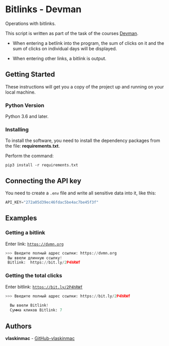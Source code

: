 # Bitlinks - Devman
Operations with bitlinks.

This script is written as part of the task of the courses [Devman](https://dvmn.org).

- When entering a betlink into the program, the sum of clicks on it and the sum of clicks on individual days will be displayed.

- When entering other links, a bitlink is output.

## Getting Started

These instructions will get you a copy of the project up and running on your local machine.

### Python Version

Python 3.6 and later.

### Installing

To install the software, you need to install the dependency packages from the file: **requirements.txt**.

Perform the command:

```
pip3 install -r requirements.txt

```

## Connecting the API key

You need to create a `.env` file and write all sensitive data into it, like this:

```python
API_KEY="272a05d39ec46fdac5be4ac7be45f3f"
```

## Examples

### Getting a bitlink

Enter link: [`https://dvmn.org`](https://dvmn.org)

```python
>>> Введите полный адрес ссылки: https://dvmn.org
 Вы ввели длинную ссылку!
 Bitlink:  https://bit.ly/2P4hRWf

```
### Getting the total clicks

Enter bitlink: [`https://bit.ly/2P4hRWf`](https://bit.ly/2P4hRWf)

```python
>>> Введите полный адрес ссылки: https://bit.ly/2P4hRWf
  
  Вы ввели Bitlink!
  Сумма кликов Bitlink: 7 
```

## Authors

**vlaskinmac**  - [GitHub-vlaskinmac](https://github.com/vlaskinmac/)



